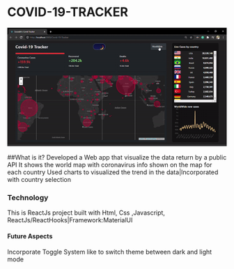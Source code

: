 # COVID-19-TRACKER
![Alt text](https://github.com/Sourabhshrma/COVID-19-TRACKER/blob/master/ezgif.com-gif-maker.gif)




##What is it?
Developed a Web app that visualize the data return by a public API
It shows the world map with coronavirus info shown on the map for each country
Used charts to visualized the trend in the data|Incorporated with country selection


### Technology
This is ReactJs project built with Html, Css ,Javascript, ReactJs/ReactHooks|Framework:MaterialUI
#### Future Aspects 
Incorporate Toggle System like to switch theme between dark and light mode




